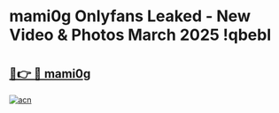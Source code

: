 # mami0g Onlyfans Leaked - New Video & Photos March 2025 !qbebl

# <h2><a href="https://f0730y.iuczelnia.edu.pl?title=mami0g&ref=qbebl">🔗👉 🔴 mami0g</a></h2>

[![acn](https://github.com/user-attachments/assets/0f9c940e-d8b0-45ae-aac7-cd30a18b3e1c)](https://f0730y.iuczelnia.edu.pl?title=mami0g&ref=qbebl)


